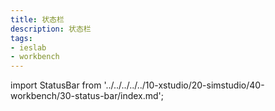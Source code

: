 ```yaml
---
title: 状态栏
description: 状态栏
tags:
- ieslab
- workbench
---
```


import StatusBar from '../../../../../10-xstudio/20-simstudio/40-workbench/30-status-bar/index.md';

<StatusBar />
